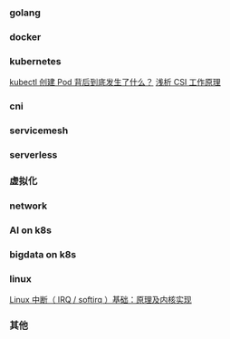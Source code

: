 

### golang

### docker

### kubernetes
[kubectl 创建 Pod 背后到底发生了什么？](https://icloudnative.io/posts/what-happens-when-k8s/)
[浅析 CSI 工作原理](https://blog.hdls.me/16255765577465.html)

### cni

### servicemesh

### serverless

### 虚拟化

### network

### AI on k8s

### bigdata on k8s

### linux
[Linux 中断（ IRQ / softirq ）基础：原理及内核实现](https://mp.weixin.qq.com/s/zzSKp4eyyMaPZsTPwy6miw)

### 其他








